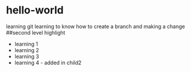 # hello-world
learning git
learning to know how to create a branch and making a change
##second level highlight
* learning 1
* learning 2
* learning 3
* learning 4 - added in child2
